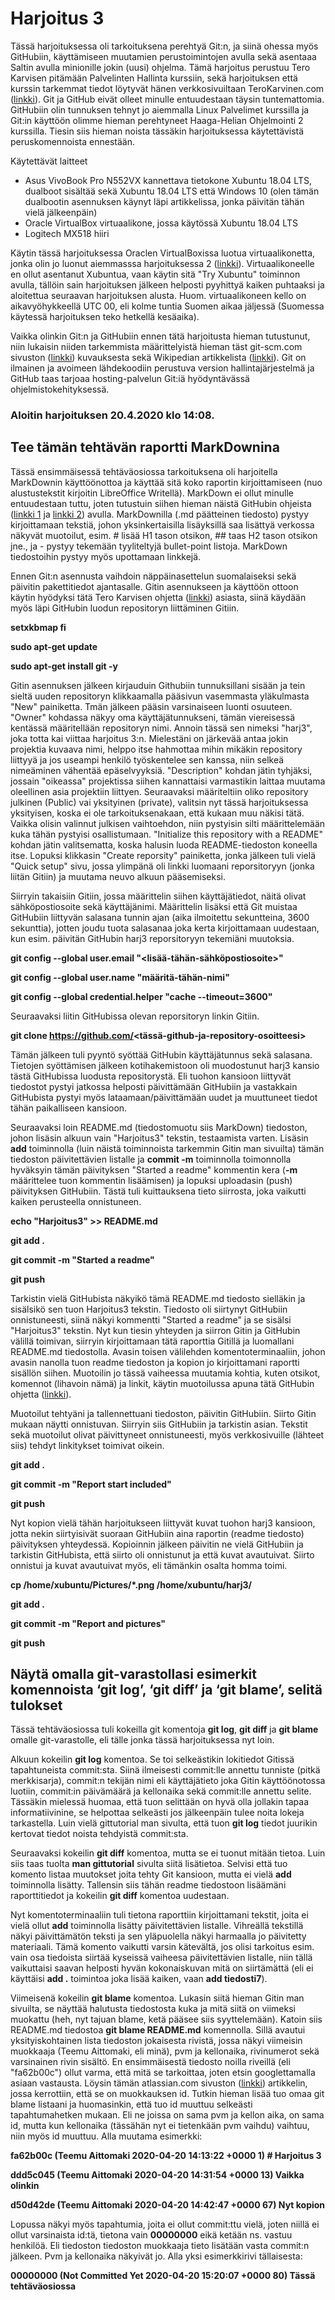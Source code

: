 # Harjoitus 3

Tässä harjoituksessa oli tarkoituksena perehtyä Git:n, ja siinä ohessa myös GitHubiin, käyttämiseen muutamien perustoimintojen avulla sekä asentaaa Saltin avulla minionille jokin (uusi) ohjelma. Tämä harjoitus perustuu Tero Karvisen pitämään Palvelinten Hallinta kurssiin, sekä harjoituksen että kurssin tarkemmat tiedot löytyvät hänen verkkosivuiltaan TeroKarvinen.com ([linkki](http://terokarvinen.com/2020/configuration-managment-systems-palvelinten-hallinta-ict4tn022-spring-2020/)). Git ja GitHub eivät olleet minulle entuudestaan täysin tuntemattomia. GitHubiin olin tunnuksen tehnyt jo aiemmalla Linux Palvelimet kurssilla ja Git:in käyttöön olimme hieman perehtyneet Haaga-Helian Ohjelmointi 2 kurssilla. Tiesin siis hieman noista tässäkin harjoituksessa käytettävistä peruskomennoista ennestään.


Käytettävät laitteet
- Asus VivoBook Pro N552VX kannettava tietokone Xubuntu 18.04 LTS, dualboot sisältää sekä Xubuntu 18.04 LTS että Windows 10 (olen tämän dualbootin asennuksen käynyt läpi artikkelissa, jonka päivitän tähän vielä jälkeenpäin)
- Oracle VirtualBox virtuaalikone, jossa käytössä Xubuntu 18.04 LTS
- Logitech MX518 hiiri

Käytin tässä harjoituksessa Oraclen VirtualBoxissa luotua virtuaalikonetta, jonka olin jo luonut aiemmasssa harjoituksessa 2 ([linkki](https://teemuaittomaki.wordpress.com/2020/04/15/palv-hallinta-h2/)). Virtuaalikoneelle en ollut asentanut Xubuntua, vaan käytin sitä "Try Xubuntu" toiminnon avulla, tällöin sain harjoituksen jälkeen helposti pyyhittyä kaiken puhtaaksi ja aloitettua seuraavan harjoituksen alusta. Huom. virtuaalikoneen kello on aikavyöhykkeellä UTC 00, eli kolme tuntia Suomen aikaa jäljessä (Suomessa käytessä harjoituksen teko hetkellä kesäaika).

Vaikka olinkin Git:n ja GitHubiin ennen tätä harjoitusta hieman tutustunut, niin lukaisin niiden tarkemmista määrittelyistä hieman täst git-scm.com sivuston ([linkki](https://git-scm.com/)) kuvauksesta sekä Wikipedian artikkelista ([linkki](https://en.wikipedia.org/wiki/GitHub)). Git on ilmainen ja avoimeen lähdekoodiin perustuva version hallintajärjestelmä ja GitHub taas tarjoaa hosting-palvelun Git:iä hyödyntävässä ohjelmistokehityksessä.

### Aloitin harjoituksen 20.4.2020 klo 14:08.


## Tee tämän tehtävän raportti MarkDownina

Tässä ensimmäisessä tehtäväosiossa tarkoituksena oli harjoitella MarkDownin käyttöönottoa ja käyttää sitä koko raportin kirjoittamiseen (nuo alustustekstit kirjoitin LibreOffice Writellä). MarkDown ei ollut minulle entuudestaan tuttu, joten tutustuin siihen hieman näistä GitHubin ohjeista ([linkki 1](https://guides.github.com/features/mastering-markdown/) ja [linkki 2](https://github.com/adam-p/markdown-here/wiki/Markdown-Cheatsheet)) avulla. MarkDownilla (.md päätteinen tiedosto) pystyy kirjoittamaan tekstiä, johon yksinkertaisilla lisäyksillä saa lisättyä verkossa näkyvät muotoilut, esim. #  lisää H1 tason otsikon, ## taas H2 tason otsikon jne., ja - pystyy tekemään tyyliteltyjä bullet-point listoja. MarkDown tiedostoihin pystyy myös upottamaan linkkejä.

Ennen Git:n asennusta vaihdoin näppäinasettelun suomalaiseksi sekä päivitin pakettitiedot ajantasalle. Gitin asennukseen ja käyttöön ottoon käytin hyödyksi tätä Tero Karvisen ohjetta ([linkki](http://terokarvinen.com/2016/publish-your-project-with-github)) asiasta, siinä käydään myös läpi GitHubin luodun repositoryn liittäminen Gitiin.

**setxkbmap fi**

**sudo apt-get update**

**sudo apt-get install git -y**

Gitin asennuksen jälkeen kirjauduin Githubiin tunnuksillani sisään ja tein sieltä uuden repositoryn klikkaamalla pääsivun vasemmasta yläkulmasta "New" painiketta. Tmän jälkeen pääsin varsinaiseen luonti osuuteen. "Owner" kohdassa näkyy oma käyttäjätunnukseni, tämän viereisessä kentässä määritellään repositoryn nimi. Annoin tässä sen nimeksi "harj3", joka totta kai viittaa harjoitus 3:n. Mielestäni on järkevää antaa jokin projektia kuvaava nimi, helppo itse hahmottaa mihin mikäkin repository liittyyä ja jos useampi henkilö työskentelee sen kanssa, niin selkeä nimeäminen vähentää epäselvyyksiä. "Description" kohdan jätin tyhjäksi, jossain "oikeassa" projektissa siihen kannattaisi varmastikin laittaa muutama oleellinen asia projektiin liittyen. Seuraavaksi määriteltiin oliko repository julkinen (Public) vai yksityinen (private), valitsin nyt tässä harjoituksessa yksityisen, koska ei ole tarkoituksenakaan, että kukaan muu näkisi tätä. Vaikka olisin valinnut julkisen vaihtoehdon, niin pystyisin silti määrittelemään kuka tähän pystyisi osallistumaan. "Initialize this repository with a README" kohdan jätin valitsematta, koska halusin luoda README-tiedoston koneella itse. Lopuksi klikkasin "Create reporsity" painiketta, jonka jälkeen tuli vielä "Quick setup" sivu, jossa ylimpänä oli linkki luomaani reporsitoryyn (jonka liitän Gitiin) ja muutama neuvo alkuun pääsemiseksi.

Siirryin takaisiin Gitiin, jossa määrittelin siihen käyttäjätiedot, näitä olivat sähköpostiosoite sekä käyttäjänimi. Määrittelin lisäksi että Git muistaa GitHubiin liittyvän salasana tunnin ajan (aika ilmoitettu sekuntteina, 3600 sekunttia), jotten joudu tuota salasanaa joka kerta kirjoittamaan uudestaan, kun esim. päivitän GitHubin harj3 reporsitoryyn tekemiäni muutoksia.

**git config --global user.email "<lisää-tähän-sähköpostiosoite>"**

**git config --global user.name "määritä-tähän-nimi"**

**git config --global credential.helper "cache --timeout=3600"**

Seuraavaksi liitin GitHubissa olevan reporsitoryn linkin Gitiin.

**git clone https://github.com/<tässä-github-ja-repository-osoitteesi>**

Tämän jälkeen tuli pyyntö syöttää GitHubin käyttäjätunnus sekä salasana. Tietojen syöttämisen jälkeen kotihakemistoon oli muodostunut harj3 kansio tästä GitHubissa luodusta repositorystä. Eli tuohon kansioon liittyvät tiedostot pystyi jatkossa helposti päivittämään GitHubiin ja vastakkain GitHubista pystyi myös lataamaan/päivittämään uudet ja muuttuneet tiedot tähän paikalliseen kansioon.

Seuraavaksi loin README.md (tiedostomuotu siis MarkDown) tiedoston, johon lisäsin alkuun vain "Harjoitus3" tekstin, testaamista varten. Lisäsin **add** toiminnolla (luin näistä toiminnoista tarkemmin Gitin man sivuilta) tämän tiedoston päivitettävien listalle ja **commit -m** toiminnolla toimonnolla hyväksyin tämän päivityksen "Started a readme" kommentin kera (**-m** määrittelee tuon kommentin lisäämisen) ja lopuksi uploadasin (push) päivityksen GitHubiin. Tästä tuli kuittauksena tieto siirrosta, joka vaikutti kaiken perusteella onnistuneen.

**echo "Harjoitus3" >> README.md**

**git add .**

**git commit -m "Started a readme"**

**git push**

Tarkistin vielä GitHubista näkyikö tämä README.md tiedosto sielläkin ja sisälsikö sen tuon Harjoitus3 tekstin. Tiedosto oli siirtynyt GitHubiin onnistuneesti, siinä näkyi kommentti "Started a readme" ja se sisälsi "Harjoitus3" tekstin.
Nyt kun tiesin yhteyden ja siirron Gitin ja GitHubin välillä toimivan, siirryin kirjoittamaan tätä raporttia Gitillä ja luomallani README.md tiedostolla. Avasin toisen välilehden komentoterminaaliin, johon avasin nanolla tuon readme tiedoston ja kopion jo kirjoittamani raportti sisällön siihen. Muotoilin jo tässä vaiheessa muutamia kohtia, kuten otsikot, komennot (lihavoin nämä) ja linkit, käytin muotoilussa apuna tätä GitHubin ohjetta ([linkki](https://help.github.com/en/github/writing-on-github/basic-writing-and-formatting-syntax)).

Muotoilut tehtyäni ja tallennettuani tiedoston, päivitin GitHubiin. Siirto Gitin mukaan näytti onnistuvan. Siirryin siis GitHubiin ja tarkistin asian. Tekstit sekä muotoilut olivat päivittyneet onnistuneesti, myös verkkosivuille (lähteet siis) tehdyt linkitykset toimivat oikein.

**git add .**

**git commit -m "Report start included"**

**git push**

Nyt kopion vielä tähän harjoitukseen liittyvät kuvat tuohon harj3 kansioon, jotta nekin siirtyisivät suoraan GitHubiin aina raportin (readme tiedosto) päivityksen yhteydessä. Kopioinnin jälkeen päivitin ne vielä GitHubiin ja tarkistin GitHubista, että siirto oli onnistunut ja että kuvat avautuivat. Siirto onnistui ja kuvat avautuivat myös, eli tämänkin osalta homma toimi.

**cp /home/xubuntu/Pictures/*.png /home/xubuntu/harj3/**

**git add .**

**git commit -m "Report and pictures"**

**git push**


## Näytä omalla git-varastollasi esimerkit komennoista ‘git log’, ‘git diff’ ja ‘git blame’, selitä tulokset

Tässä tehtäväosiossa tuli kokeilla git komentoja **git log**, **git diff** ja **git blame** omalle git-varastolle, eli tälle jonka tässä harjoituksessa nyt loin.

Alkuun kokeilin **git log** komentoa. Se toi selkeästikin lokitiedot Gitissä tapahtuneista commit:sta. Siinä ilmeisesti commit:lle annettu tunniste (pitkä merkkisarja), commit:n tekijän nimi eli käyttäjätieto joka Gitin käyttöönotossa luotiin, commit:in päivämäärä ja kellonaika sekä commit:lle annettu selite. Tässäkin mielessä huomaa, että tuon selittään on hyvä olla jollakin tapaa informatiivinine, se helpottaa selkeästi jos jälkeenpäin tulee noita lokeja tarkastella. Luin vielä gittutorial man sivulta, että tuon **git log** tiedot juurikin kertovat tiedot noista tehdyistä commit:sta.

Seuraavaksi kokeilin **git diff** komentoa, mutta se ei tuonut mitään tietoa. Luin siis taas tuolta **man gittutorial** sivulta siitä lisätietoa. Selvisi että tuo komento listaa muutokset joita tehty Git kansioon, mutta ei vielä **add** toiminnolla lisätty. Tallensin siis tähän readme tiedostoon lisäämäni raporttitiedot ja kokeilin **git diff** komentoa uudestaan.

Nyt komentoterminaaliin tuli tietona raporttiin kirjoittamani tekstit, joita ei vielä ollut **add** toiminnolla lisätty päivitettävien listalle. Vihreällä tekstillä näkyi päivittämätön teksti ja sen yläpuolella näkyi harmaalla jo päivitetty materiaali. Tämä komento vaikutti varsin kätevältä, jos olisi tarkoitus esim. vain osa tiedoista siirtää kyseissä vaiheesa päivitettävien listalle, niin tällä vaikuttaisi saavan helposti hyvän kokonaiskuvan mitä on siirtämättä (eli ei käyttäisi **add .** toimintoa joka lisää kaiken, vaan **add tiedosti7**).

Viimeisenä kokeilin **git blame** komentoa. Lukasin siitä hieman Gitin man sivuilta, se näyttää halutusta tiedostosta kuka ja mitä siitä on viimeksi muokattu (heh, nyt tajuan blame, ketä pääsee siis syyttelemään). Katoin siis README.md tiedostoa **git blame README.md** komennolla. Sillä avautui yksityiskohtainen lista tiedoston jokaisesta rivistä, jossa näkyi viimeisin muokkaaja (Teemu Aittomaki, eli minä), pvm ja kellonaika, rivinumerot sekä varsinainen rivin sisältö. En ensimmäisestä tiedosto noilla riveillä (eli "fa62b00c") ollut varma, että mitä se tarkoittaa, joten etsin googlettamalla asiaan vastausta. Löysin tämän atlassian.com sivuston ([linkki](https://www.atlassian.com/git/tutorials/inspecting-a-repository/git-blame)) artikkelin, jossa kerrottiin, että se on muokkauksen id. Tutkin hieman lisää tuo omaa git blame listaani ja huomasinkin, että tuo id muuttuu selkeästi tapahtumahetken mukaan. Eli ne joissa on sama pvm ja kellon aika, on sama id, mutta kun kellonaika (tässähän nyt ei tietenkään pvm vaihdu) vaihtuu, niin myös id muuttuu. Alla muutama esimerkki:

**fa62b00c (Teemu Aittomaki   2020-04-20 14:13:22 +0000  1) # Harjoitus 3**

**ddd5c045 (Teemu Aittomaki   2020-04-20 14:31:54 +0000 13) Vaikka olinkin**

**d50d42de (Teemu Aittomaki   2020-04-20 14:42:47 +0000 67) Nyt kopion**

Lopussa näkyi myös tapahtumia, joita ei ollut commit:ttu vielä, joten niillä ei ollut varsinaista id:tä, tietona vain **00000000** eikä ketään ns. vastuu henkilöä. Eli tiedoston tiedoston muokkaaja tieto lisätään vasta commit:n jälkeen. Pvm ja kellonaika näkyivät jo. Alla yksi esimerkkirivi tällaisesta:

**00000000 (Not Committed Yet 2020-04-20 15:20:07 +0000 80) Tässä tehtäväosiossa**
